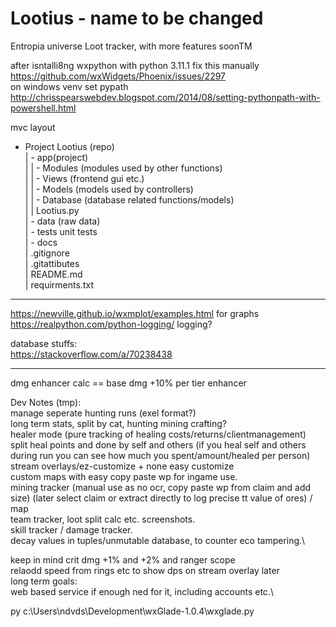 # Lootius - name to be changed
 Entropia universe Loot tracker, with more features soonTM

after isntalli8ng wxpython with python 3.11.1
fix this manually https://github.com/wxWidgets/Phoenix/issues/2297 \
on windows venv set pypath http://chrisspearswebdev.blogspot.com/2014/08/setting-pythonpath-with-powershell.html

mvc layout
- Project Lootius (repo)\
|   - app(project)\
|   |   - Modules (modules used by other functions)\
|   |   - Views (frontend gui etc.)\
|   |   - Models (models used by controllers)\
|   |   - Database (database related functions/models)\
|   |   Lootius.py\
|   - data (raw data)\
|   - tests unit tests\
|   - docs\
| .gitignore\
| .gitattibutes\
| README.md\
| requirments.txt

---
https://newville.github.io/wxmplot/examples.html for graphs \
https://realpython.com/python-logging/ logging?

database stuffs:\
https://stackoverflow.com/a/70238438

---

dmg enhancer calc == base dmg +10% per tier enhancer

Dev Notes (tmp):\
manage seperate hunting runs (exel format?)\
long term stats, split by cat, hunting mining crafting?\
healer mode (pure tracking of healing costs/returns/clientmanagement) split heal points and done by self and others (if you heal self and others during run you can see how much you spent/amount/healed per person) \
stream overlays/ez-customize + none easy customize\
custom maps with easy copy paste wp for ingame use.\
mining tracker (manual use as no ocr, copy paste wp from claim and add size) (later select claim or extract directly to log precise tt value of ores) / map\
team tracker, loot split calc etc. screenshots.\
skill tracker / damage tracker.\
decay values in tuples/unmutable database, to counter eco tampering.\

keep in mind crit dmg +1% and +2% and ranger scope\
relaodd speed from rings etc to show dps on stream overlay later\
long term goals:\
web based service if enough ned for it, including accounts etc.\

py c:\Users\ndvds\Development\wxGlade-1.0.4\wxglade.py 